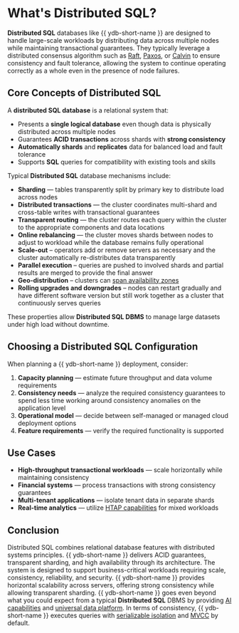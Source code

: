 # What's Distributed SQL?

**Distributed SQL** databases like {{ ydb-short-name }} are designed to handle large-scale workloads by distributing data across multiple nodes while maintaining transactional guarantees. They typically leverage a distributed consensus algorithm such as [Raft](https://en.wikipedia.org/wiki/Raft_(algorithm)), [Paxos](https://en.wikipedia.org/wiki/Paxos_(computer_science)), or [Calvin](https://cs.yale.edu/homes/yu-ren/Calvin_Sigmod12.pdf) to ensure consistency and fault tolerance, allowing the system to continue operating correctly as a whole even in the presence of node failures.

## Core Concepts of Distributed SQL

A **distributed SQL database** is a relational system that:

* Presents a **single logical database** even though data is physically distributed across multiple nodes
* Guarantees **ACID transactions** across shards with **strong consistency**
* **Automatically shards** and **replicates** data for balanced load and fault tolerance
* Supports **SQL** queries for compatibility with existing tools and skills

Typical **Distributed SQL** database mechanisms include:

* **Sharding** — tables transparently split by primary key to distribute load across nodes
* **Distributed transactions** — the cluster coordinates multi-shard and cross-table writes with transactional guarantees
* **Transparent routing** — the cluster routes each query within the cluster to the appropriate components and data locations
* **Online rebalancing** — the cluster moves shards between nodes to adjust to workload while the database remains fully operational
* **Scale-out** – operators add or remove servers as necessary and the cluster automatically re-distributes data transparently
* **Parallel execution** – queries are pushed to involved shards and partial results are merged to provide the final answer
* **Geo-distribution** – clusters can [span availability zones](./topology.md)
* **Rolling upgrades and downgrades** – nodes can restart gradually and have different software version but still work together as a cluster that continuously serves queries

These properties allow **Distributed SQL DBMS** to manage large datasets under high load without downtime.

## Choosing a Distributed SQL Configuration

When planning a {{ ydb-short-name }} deployment, consider:

1. **Capacity planning** — estimate future throughput and data volume requirements
2. **Consistency needs** — analyze the required consistency guarantees to spend less time working around consistency anomalies on the application level
3. **Operational model** — decide between self-managed or managed cloud deployment options
4. **Feature requirements** — verify the required functionality is supported

## Use Cases

* **High-throughput transactional workloads** — scale horizontally while maintaining consistency
* **Financial systems** — process transactions with strong consistency guarantees
* **Multi-tenant applications** — isolate tenant data in separate shards
* **Real-time analytics** — utilize [HTAP capabilities](./htap.md) for mixed workloads

## Conclusion

Distributed SQL combines relational database features with distributed systems principles. {{ ydb-short-name }} delivers ACID guarantees, transparent sharding, and high availability through its architecture. The system is designed to support business-critical workloads requiring scale, consistency, reliability, and security. {{ ydb-short-name }} provides horizontal scalability across servers, offering strong consistency while allowing transparent sharding. {{ ydb-short-name }} goes even beyond what you could expect from a typical **Distributed SQL** DBMS by providing [AI capabilities](ai-database.md) and [universal data platform](universal-database.md). In terms of consistency, {{ ydb-short-name }} executes queries with [serializable isolation](./transactions.md) and [MVCC](./mvcc.md) by default.